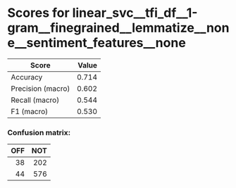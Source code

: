 # Scores for linear_svc__tfi_df__1-gram__finegrained__lemmatize__none__sentiment_features__none
|      Score      |Value|
|-----------------|----:|
|Accuracy         |0.714|
|Precision (macro)|0.602|
|Recall (macro)   |0.544|
|F1 (macro)       |0.530|

### Confusion matrix:
|OFF|NOT|
|--:|--:|
| 38|202|
| 44|576|
